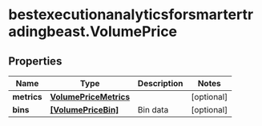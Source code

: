 # bestexecutionanalyticsforsmartertradingbeast.VolumePrice

## Properties

Name | Type | Description | Notes
------------ | ------------- | ------------- | -------------
**metrics** | [**VolumePriceMetrics**](VolumePriceMetrics.md) |  | [optional] 
**bins** | [**[VolumePriceBin]**](VolumePriceBin.md) | Bin data | [optional] 


